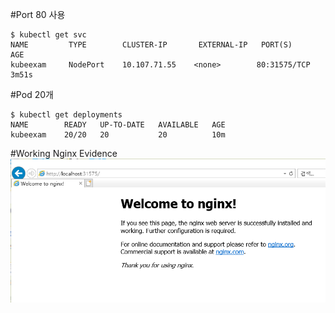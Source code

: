 #Port 80 사용
```
$ kubectl get svc
NAME         TYPE        CLUSTER-IP       EXTERNAL-IP   PORT(S)        AGE
kubeexam     NodePort    10.107.71.55    <none>        80:31575/TCP   3m51s
```
#Pod 20개
```
$ kubectl get deployments
NAME        READY   UP-TO-DATE   AVAILABLE   AGE
kubeexam    20/20   20           20          10m
```

#Working Nginx Evidence
![](k8s_nginx_working.PNG)